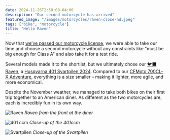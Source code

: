 ```yaml
---
date: 2024-11-26T2:58:08-04:00
description: "Our second motorcycle has arrived"
featured_image: "/images/motorcycles/raven-close-hd.jpeg"
tags: ["bike", "motorcycle"]
title: "Hello Raven"
---
```

Now that [we’ve passed our motorcycle license](/en/post/2024-10-27-license-a.md), we were able to take our time and choose a second motorcycle without any constraints like "must be big enough for Class A" and also take it for a test ride.

Several models made it to the shortlist, but we ultimately chose our [🐦‍⬛ Raven](/en/vehicles/motorcycle2-raven/), a [Husqvarna 401 Svartpilen 2024](https://www.husqvarna-motorcycles.com/de-de/models/naked/svartpilen/svartpilen-401-2024.html). Compared to our [CFMoto 700CL-X Adventure](/en/vehicles/motorcycle1-kazuko/), everything is a size smaller – making it lighter, more agile, and more economical.

Despite the November weather, we managed to take both bikes on their first trip together to an American diner. As different as the two motorcycles are, each is incredibly fun in its own way.

![Raven](/images/motorcycles/raven1.jpeg)
*Raven from the front at the diner*

![401 ccm](/images/motorcycles/raven2.jpeg)
*Close-up of the 401ccm*

![Svartpilen](/images/motorcycles/raven3.jpeg)
*Close-up of the Svartpilen*
